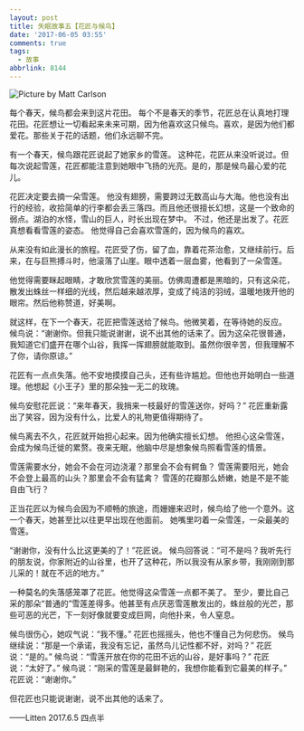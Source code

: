 ```yaml
---
layout: post
title: 失眠故事五【花匠与候鸟】
date: '2017-06-05 03:55'
comments: true
tags:
  - 故事
abbrlink: 8144
---
```


![Picture by Matt Carlson](/assets/blogImg/diary-29.jpg)


每个春天，候鸟都会来到这片花田。
每个不是春天的季节，花匠总在认真地打理花田。花匠想让一切看起来未来可期，因为他喜欢这只候鸟。喜欢，是因为他们都爱花。那些关于花的话题，他们永远聊不完。

有一个春天，候鸟跟花匠说起了她家乡的雪莲。
这种花，花匠从来没听说过。但每次说起雪莲，花匠都能注意到她眼中飞扬的光亮。是的，那是候鸟最心爱的花儿。

<!-- more -->


花匠决定要去摘一朵雪莲。
他没有翅膀，需要跨过无数高山与大海。他也没有出行的经验，收拾简单的行李都会丢三落四。而且他还很擅长幻想，这是一个致命的弱点。湖泊的水怪，雪山的巨人，时长出现在梦中。
不过，他还是出发了。花匠真想看看雪莲的姿态。
他觉得自己会喜欢雪莲的，因为候鸟的喜欢。

从来没有如此漫长的旅程。花匠受了伤，留了血，靠着花茶治愈，又继续前行。后来，在与巨熊搏斗时，他滚落了山崖。眼中透着一层血雾，他看到了一朵雪莲。

他觉得需要眯起眼睛，才敢欣赏雪莲的美丽。仿佛周遭都是黑暗的，只有这朵花，散发出蛛丝一样细的光线，然后越来越浓厚，变成了纯洁的羽绒，温暖地拨开他的眼帘。然后他称赞道，好美啊。



就这样，在下一个春天，花匠把雪莲送给了候鸟。他微笑着，在等待她的反应。
候鸟说：“谢谢你。但我只能说谢谢，说不出其他的话来了。因为这朵花很普通，我知道它们盛开在哪个山谷，我挥一挥翅膀就能取到。虽然你很辛苦，但我理解不了你，请你原谅。”

花匠有一点点失落。他不安地摸摸自己头，还有些许尴尬。但他也开始明白一些道理。他想起《小王子》里的那朵独一无二的玫瑰。

候鸟安慰花匠说：“来年春天，我捎来一枝最好的雪莲送你，好吗？”
花匠重新露出了笑容，因为没有什么，比爱人的礼物更值得期待了。



候鸟离去不久，花匠就开始担心起来。因为他确实擅长幻想。
他担心这朵雪莲，会成为候鸟迁徙的累赘。夜来无眠，他脑中尽是想象候鸟照看雪莲的情景。

雪莲需要水分，她会不会在河边浇灌？那里会不会有鳄鱼？
雪莲需要阳光，她会不会登上最高的山头？那里会不会有猛禽？
雪莲的花瓣那么娇嫩，她是不是不能自由飞行？

正当花匠以为候鸟会因为不顺畅的旅途，而姗姗来迟时，候鸟给了他一个意外。这一个春天，她甚至比以往更早出现在他面前。
她嘴里叼着一朵雪莲，一朵最美的雪莲。

“谢谢你，没有什么比这更美的了！”花匠说。
候鸟回答说：“可不是吗？我听先行的朋友说，你家附近的山谷里，也开了这种花，所以我没有从家乡带，我刚刚到那儿采的！就在不远的地方。”



一种莫名的失落感笼罩了花匠。他觉得这朵雪莲一点都不美了。
至少，要比自己采的那朵“普通的”雪莲差得多。他甚至有点厌恶雪莲散发出的，蛛丝般的光芒，那些可恶的光芒，下一刻好像就要变成巨网，向他扑来，令人窒息。

候鸟很伤心，她叹气说：“我不懂。”
花匠也摇摇头，他也不懂自己为何悲伤。
候鸟继续说：“那是一个承诺，我没有忘记，虽然鸟儿记性都不好，对吗？”
花匠说：“是的。”
候鸟说：“雪莲开放在你的花田不远的山谷，是好事吗？”
花匠说：“太好了。”
候鸟说：“刚采的雪莲是最鲜艳的，我想你能看到它最美的样子。”
花匠说：“谢谢你。”

但花匠也只能说谢谢，说不出其他的话来了。

——Litten 2017.6.5 四点半
